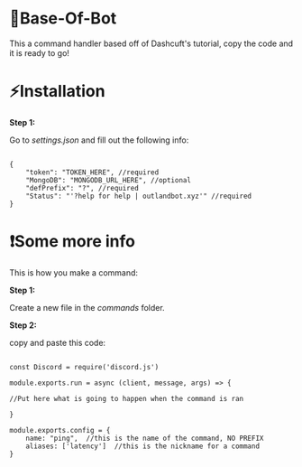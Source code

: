 # 🤖Base-Of-Bot

This a command handler based off of Dashcuft's tutorial, copy the code and it is ready to go!

# ⚡Installation

__Step 1:__

Go to _settings.json_ and fill out the following info:
```JS

{
    "token": "TOKEN_HERE", //required
    "MongoDB": "MONGODB_URL_HERE", //optional 
    "defPrefix": "?", //required
    "Status": "'?help for help | outlandbot.xyz'" //required
}

```
# ❗Some more info

This is how you make a command:

**Step 1:**

Create a new file in the _commands_ folder.

**Step 2:**

copy and paste this code: 

```JS

const Discord = require('discord.js')

module.exports.run = async (client, message, args) => {

//Put here what is going to happen when the command is ran

}

module.exports.config = {
    name: "ping",  //this is the name of the command, NO PREFIX
    aliases: ['latency']  //this is the nickname for a command
}

```
